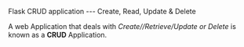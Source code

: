 Flask CRUD application --- Create, Read, Update & Delete

A web Application that deals with *Create//Retrieve/Update or Delete* is known as a **CRUD** Application.